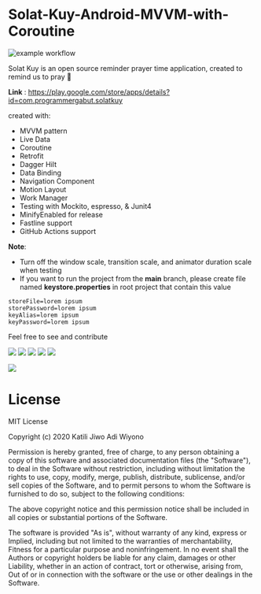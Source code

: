 # Solat-Kuy-Android-MVVM-with-Coroutine

![example workflow](https://github.com/jiwomdf/solat-kuy-android-mvvm-with-coroutine/actions/workflows/android_build.yml/badge.svg)

Solat Kuy is an open source reminder prayer time application, created to remind us to pray 🌙

<b>Link</b> : https://play.google.com/store/apps/details?id=com.programmergabut.solatkuy <br>

created with:
- MVVM pattern
- Live Data
- Coroutine
- Retrofit
- Dagger Hilt
- Data Binding
- Navigation Component
- Motion Layout
- Work Manager
- Testing with Mockito, espresso, & Junit4
- MinifyEnabled for release
- Fastline support
- GitHub Actions support

<b>Note</b>:
- Turn off the window scale, transition scale, and animator duration scale when testing
- If you want to run the project from the <b>main</b> branch, please create file named <b>keystore.properties</b> in root project that contain this value <br>
```
storeFile=lorem ipsum
storePassword=lorem ipsum
keyAlias=lorem ipsum
keyPassword=lorem ipsum
```

Feel free to see and contribute

![](https://firebasestorage.googleapis.com/v0/b/personalwebsite-cbad4.appspot.com/o/Solat%20Kuy%20SS%2FScreenshot_20220618-171148_Solat%20Kuy.jpg?alt=media&token=91044e21-9f9e-4bb5-9806-9d6d35796f06)
![](https://firebasestorage.googleapis.com/v0/b/personalwebsite-cbad4.appspot.com/o/Solat%20Kuy%20SS%2FScreenshot_20220618-171156_Solat%20Kuy.jpg?alt=media&token=da9faec4-0dfd-4df8-8c73-111bb3664917)
![](https://firebasestorage.googleapis.com/v0/b/personalwebsite-cbad4.appspot.com/o/Solat%20Kuy%20SS%2FScreenshot_20220618-171207_Solat%20Kuy.jpg?alt=media&token=6c6da23d-dc62-4632-a873-58d74d2de4ae)
![](https://firebasestorage.googleapis.com/v0/b/personalwebsite-cbad4.appspot.com/o/Solat%20Kuy%20SS%2FScreenshot_20220618-171212_Solat%20Kuy.jpg?alt=media&token=234348aa-fb5e-4f0a-a781-1ac0494c4078)
![](https://firebasestorage.googleapis.com/v0/b/personalwebsite-cbad4.appspot.com/o/Solat%20Kuy%20SS%2Fasdasd.jpg?alt=media&token=ecfd7c7f-dd81-43ce-a7a5-d288f6ff6379)



![](https://camo.githubusercontent.com/e1459518188f17c1fa6a30570ca5d21530975f9e/68747470733a2f2f646576656c6f7065722e616e64726f69642e636f6d2f746f7069632f6c69627261726965732f6172636869746563747572652f696d616765732f66696e616c2d6172636869746563747572652e706e67)


# License
MIT License

Copyright (c) 2020 Katili Jiwo Adi Wiyono

Permission is hereby granted, free of charge, to any person obtaining a copy
of this software and associated documentation files (the "Software"), to deal
in the Software without restriction, including without limitation the rights
to use, copy, modify, merge, publish, distribute, sublicense, and/or sell
copies of the Software, and to permit persons to whom the Software is
furnished to do so, subject to the following conditions:

The above copyright notice and this permission notice shall be included in all
copies or substantial portions of the Software.

The software is provided "As is", without warranty of any kind, express or
Implied, including but not limited to the warranties of merchantability,
Fitness for a particular purpose and noninfringement. In no event shall the
Authors or copyright holders be liable for any claim, damages or other
Liability, whether in an action of contract, tort or otherwise, arising from,
Out of or in connection with the software or the use or other dealings in the
Software.
